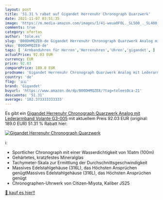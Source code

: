 ```yaml
---
layout: post
title: '51.31 % rabat auf Gigandet Herrenuhr Chronograph Quarzwerk'
date: 2021-11-07 03:51:35
image: 'https://m.media-amazon.com/images/I/41-weua0F0L._SL500_._SL400_.jpg'
comments: true
category: ofertas
author: 'tole.es'
slug: 'B00DHMQZE8-de Gigandet Herrenuhr Chronograph Quarzwerk Analog mit...'
sku: 'B00DHMQZE8-de'
tags: [ 'Armbanduhren für Herren','Herrenuhren','Uhren','gigandet', ]
actualPrice: 92.03 EUR
currency: EUR
price: 92.03
comparePrice: 189.0 EUR
prodname: 'Gigandet Herrenuhr Chronograph Quarzwerk Analog mit Lederarmband Volante G3-005'
country: 'de'
flag: '🇩🇪'
brand: 'Gigandet'
buyurl: 'https://www.amazon.de/dp/B00DHMQZE8/?tag=tolees0ca-21'
descuento: '51.31'
average: '102.373333333333'
---
```


Es gibt ein [Gigandet Herrenuhr Chronograph Quarzwerk Analog mit Lederarmband Volante G3-005](https://www.amazon.de/dp/B00DHMQZE8/?tag=tolees0ca-21) mit aktuellem Preis 92.03 EUR (original: 189.0 EUR) 51.31 % Rabatt hier:

[![Gigandet Herrenuhr Chronograph Quarzwerk](https://m.media-amazon.com/images/I/41-weua0F0L._SL500_._SL400_.jpg)](https://www.amazon.de/dp/B00DHMQZE8/?tag=tolees0ca-21)

ℹ️:

- Sportlicher Chronograph mit einer Wasserdichtigkeit von 10atm (100m)
- Gehärtetes, kratzfestes Mineralglas
- Tachymeter-Skala zur Ermittlung der Durchschnittsgeschwindigkeit
- Massives Edelstahlgehäuse (316L), das Höchsten Ansprüchen genügtMassives Edelstahlgehäuse (316L), das Höchsten Ansprüchen genügt
- Chronographen-Uhrwerk von Citizen-Miyota, Kaliber JS25

[🛒 kauf es hier!!](https://www.amazon.de/dp/B00DHMQZE8/?tag=tolees0ca-21)
